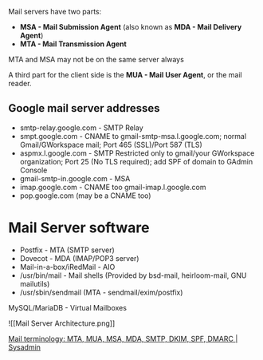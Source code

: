 Mail servers have two parts:

- **MSA - Mail Submission Agent** (also known as **MDA - Mail Delivery Agent**)
- **MTA - Mail Transmission Agent**

MTA and MSA may not be on the same server always

A third part for the client side is the **MUA - Mail User Agent**, or the mail reader.

## Google mail server addresses

* smtp-relay.google.com - SMTP Relay
* smpt.google.com - CNAME to gmail-smtp-msa.l.google.com; normal Gmail/GWorkspace mail; Port 465 (SSL)/Port 587 (TLS)
* aspmx.l.google.com - SMTP Restricted only to gmail/your GWorkspace organization; Port 25 (No TLS required); add SPF of domain to GAdmin Console
* gmail-smtp-in.google.com - MSA
* imap.google.com - CNAME too gmail-imap.l.google.com
* pop.google.com (may be a CNAME too)

# Mail Server software
- Postfix - MTA (SMTP server)
- Dovecot - MDA (IMAP/POP3 server)
- Mail-in-a-box/iRedMail - AIO
- /usr/bin/mail - Mail shells (Provided by bsd-mail, heirloom-mail, GNU mailutils)
- /usr/sbin/sendmail (MTA - sendmail/exim/postfix)

MySQL/MariaDB - Virtual Mailboxes

![[Mail Server Architecture.png]]

[Mail terminology: MTA, MUA, MSA, MDA, SMTP, DKIM, SPF, DMARC | Sysadmin](https://afreshcloud.com/sysadmin/mail-terminology-mta-mua-msa-mda-smtp-dkim-spf-dmarc)